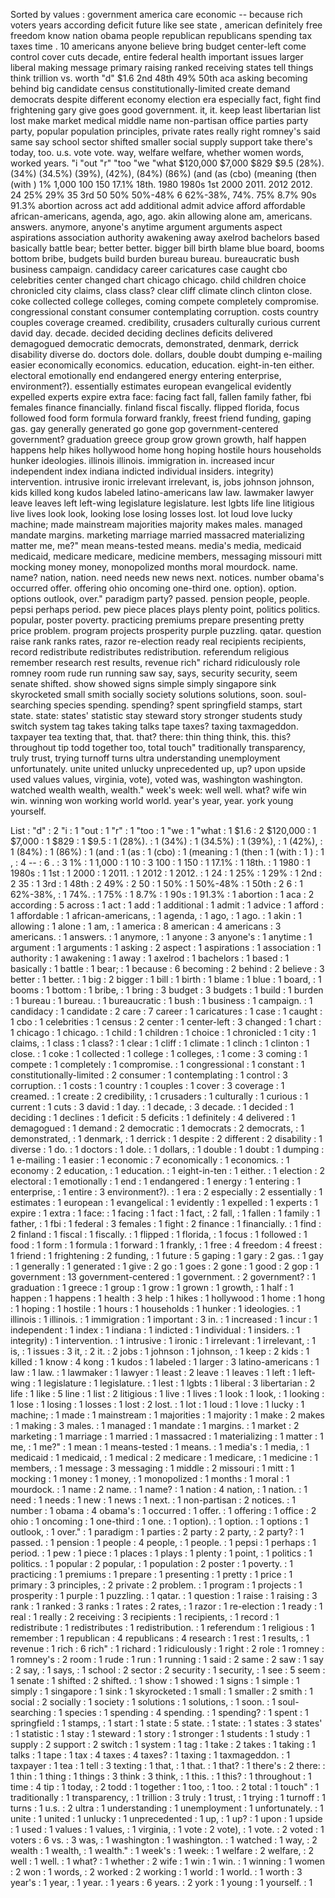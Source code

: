 Sorted by values :
government america care economic -- because rich voters years according deficit future like see state , american definitely free freedom know nation obama people republican republicans spending tax taxes time . 10 americans anyone believe bring budget center-left come control cover cuts decade, entire federal health important issues larger liberal making message primary raising ranked receiving states tell things think trillion vs. worth "d" $1.6 2nd 48th 49% 50th aca asking becoming behind big candidate census constitutionally-limited create demand democrats despite different economy election era especially fact, fight find frightening gary give goes good government. it, it. keep least libertarian list lost make market medical middle name non-partisan office parties party party, popular population principles, private rates really right romney's said same say school sector shifted smaller social supply support take there's today, too. u.s. vote vote. way, welfare welfare, whether women words, worked years. "i "out "r" "too "we "what $120,000 $7,000 $829 $9.5 (28%). (34%) (34.5%) (39%), (42%), (84%) (86%) (and (as (cbo) (meaning (then (with ) 1% 1,000 100 150 17.1% 18th. 1980 1980s 1st 2000 2011. 2012 2012. 24 25% 29% 35 3rd 50 50% 50%-48% 6 62%-38%, 74%. 75% 8.7% 90s 91.3% abortion across act add additional admit advice afford affordable african-americans, agenda, ago, ago. akin allowing alone am, americans. answers. anymore, anyone's anytime argument arguments aspect aspirations association authority awakening away axelrod bachelors based basically battle bear; better better. bigger bill birth blame blue board, booms bottom bribe, budgets build burden bureau bureau. bureaucratic bush business campaign. candidacy career caricatures case caught cbo celebrities center changed chart chicago chicago. child children choice chronicled city claims, class class? clear cliff climate clinch clinton close. coke collected college colleges, coming compete completely compromise. congressional constant consumer contemplating corruption. costs country couples coverage creamed. credibility, crusaders culturally curious current david day. decade. decided deciding declines deficits delivered demagogued democratic democrats, demonstrated, denmark, derrick disability diverse do. doctors dole. dollars, double doubt dumping e-mailing easier economically economics. education, education. eight-in-ten either. electoral emotionally end endangered energy entering enterprise, environment?). essentially estimates european evangelical evidently expelled experts expire extra face: facing fact fall, fallen family father, fbi females finance financially. finland fiscal fiscally. flipped florida, focus followed food form formula forward frankly, freest friend funding, gaping gas. gay generally generated go gone gop government-centered government? graduation greece group grow grown growth, half happen happens help hikes hollywood home hong hoping hostile hours households hunker ideologies. illinois illinois. immigration in. increased incur independent index indiana indicted individual insiders. integrity) intervention. intrusive ironic irrelevant irrelevant, is, jobs johnson johnson, kids killed kong kudos labeled latino-americans law law. lawmaker lawyer leave leaves left left-wing legislature legislature. lest lgbts life line litigious live lives look look, looking lose losing losses lost. lot loud love lucky machine; made mainstream majorities majority makes males. managed mandate margins. marketing marriage married massacred materializing matter me, me?" mean means-tested means. media's media, medicaid medicaid, medicare medicare, medicine members, messaging missouri mitt mocking money money, monopolized months moral mourdock. name. name? nation, nation. need needs new news next. notices. number obama's occurred offer. offering ohio oncoming one-third one. option). option. options outlook, over." paradigm party? passed. pension people, people. pepsi perhaps period. pew piece places plays plenty point, politics politics. popular, poster poverty. practicing premiums prepare presenting pretty price problem. program projects prosperity purple puzzling. qatar. question raise rank ranks rates, razor re-election ready real recipients recipients, record redistribute redistributes redistribution. referendum religious remember research rest results, revenue rich" richard ridiculously role romney room rude run running saw say, says, security security, seem senate shifted. show showed signs simple simply singapore sink skyrocketed small smith socially society solutions solutions, soon. soul-searching species spending. spending? spent springfield stamps, start state. state: states' statistic stay steward story stronger students study switch system tag takes taking talks tape taxes? taxing taxmageddon. taxpayer tea texting that, that. that? there: thin thing think, this. this? throughout tip todd together too, total touch" traditionally transparency, truly trust, trying turnoff turns ultra understanding unemployment unfortunately. unite united unlucky unprecedented up, up? upon upside used values values, virginia, vote), voted was, washington washington. watched wealth wealth, wealth." week's week: well well. what? wife win win. winning won working world world. year's year, year. york young yourself. 

List :
"d" : 2
"i : 1
"out : 1
"r" : 1
"too : 1
"we : 1
"what : 1
$1.6 : 2
$120,000 : 1
$7,000 : 1
$829 : 1
$9.5 : 1
(28%). : 1
(34%) : 1
(34.5%) : 1
(39%), : 1
(42%), : 1
(84%) : 1
(86%) : 1
(and : 1
(as : 1
(cbo) : 1
(meaning : 1
(then : 1
(with : 1
) : 1
, : 4
-- : 6
. : 3
1% : 1
1,000 : 1
10 : 3
100 : 1
150 : 1
17.1% : 1
18th. : 1
1980 : 1
1980s : 1
1st : 1
2000 : 1
2011. : 1
2012 : 1
2012. : 1
24 : 1
25% : 1
29% : 1
2nd : 2
35 : 1
3rd : 1
48th : 2
49% : 2
50 : 1
50% : 1
50%-48% : 1
50th : 2
6 : 1
62%-38%, : 1
74%. : 1
75% : 1
8.7% : 1
90s : 1
91.3% : 1
abortion : 1
aca : 2
according : 5
across : 1
act : 1
add : 1
additional : 1
admit : 1
advice : 1
afford : 1
affordable : 1
african-americans, : 1
agenda, : 1
ago, : 1
ago. : 1
akin : 1
allowing : 1
alone : 1
am, : 1
america : 8
american : 4
americans : 3
americans. : 1
answers. : 1
anymore, : 1
anyone : 3
anyone's : 1
anytime : 1
argument : 1
arguments : 1
asking : 2
aspect : 1
aspirations : 1
association : 1
authority : 1
awakening : 1
away : 1
axelrod : 1
bachelors : 1
based : 1
basically : 1
battle : 1
bear; : 1
because : 6
becoming : 2
behind : 2
believe : 3
better : 1
better. : 1
big : 2
bigger : 1
bill : 1
birth : 1
blame : 1
blue : 1
board, : 1
booms : 1
bottom : 1
bribe, : 1
bring : 3
budget : 3
budgets : 1
build : 1
burden : 1
bureau : 1
bureau. : 1
bureaucratic : 1
bush : 1
business : 1
campaign. : 1
candidacy : 1
candidate : 2
care : 7
career : 1
caricatures : 1
case : 1
caught : 1
cbo : 1
celebrities : 1
census : 2
center : 1
center-left : 3
changed : 1
chart : 1
chicago : 1
chicago. : 1
child : 1
children : 1
choice : 1
chronicled : 1
city : 1
claims, : 1
class : 1
class? : 1
clear : 1
cliff : 1
climate : 1
clinch : 1
clinton : 1
close. : 1
coke : 1
collected : 1
college : 1
colleges, : 1
come : 3
coming : 1
compete : 1
completely : 1
compromise. : 1
congressional : 1
constant : 1
constitutionally-limited : 2
consumer : 1
contemplating : 1
control : 3
corruption. : 1
costs : 1
country : 1
couples : 1
cover : 3
coverage : 1
creamed. : 1
create : 2
credibility, : 1
crusaders : 1
culturally : 1
curious : 1
current : 1
cuts : 3
david : 1
day. : 1
decade, : 3
decade. : 1
decided : 1
deciding : 1
declines : 1
deficit : 5
deficits : 1
definitely : 4
delivered : 1
demagogued : 1
demand : 2
democratic : 1
democrats : 2
democrats, : 1
demonstrated, : 1
denmark, : 1
derrick : 1
despite : 2
different : 2
disability : 1
diverse : 1
do. : 1
doctors : 1
dole. : 1
dollars, : 1
double : 1
doubt : 1
dumping : 1
e-mailing : 1
easier : 1
economic : 7
economically : 1
economics. : 1
economy : 2
education, : 1
education. : 1
eight-in-ten : 1
either. : 1
election : 2
electoral : 1
emotionally : 1
end : 1
endangered : 1
energy : 1
entering : 1
enterprise, : 1
entire : 3
environment?). : 1
era : 2
especially : 2
essentially : 1
estimates : 1
european : 1
evangelical : 1
evidently : 1
expelled : 1
experts : 1
expire : 1
extra : 1
face: : 1
facing : 1
fact : 1
fact, : 2
fall, : 1
fallen : 1
family : 1
father, : 1
fbi : 1
federal : 3
females : 1
fight : 2
finance : 1
financially. : 1
find : 2
finland : 1
fiscal : 1
fiscally. : 1
flipped : 1
florida, : 1
focus : 1
followed : 1
food : 1
form : 1
formula : 1
forward : 1
frankly, : 1
free : 4
freedom : 4
freest : 1
friend : 1
frightening : 2
funding, : 1
future : 5
gaping : 1
gary : 2
gas. : 1
gay : 1
generally : 1
generated : 1
give : 2
go : 1
goes : 2
gone : 1
good : 2
gop : 1
government : 13
government-centered : 1
government. : 2
government? : 1
graduation : 1
greece : 1
group : 1
grow : 1
grown : 1
growth, : 1
half : 1
happen : 1
happens : 1
health : 3
help : 1
hikes : 1
hollywood : 1
home : 1
hong : 1
hoping : 1
hostile : 1
hours : 1
households : 1
hunker : 1
ideologies. : 1
illinois : 1
illinois. : 1
immigration : 1
important : 3
in. : 1
increased : 1
incur : 1
independent : 1
index : 1
indiana : 1
indicted : 1
individual : 1
insiders. : 1
integrity) : 1
intervention. : 1
intrusive : 1
ironic : 1
irrelevant : 1
irrelevant, : 1
is, : 1
issues : 3
it, : 2
it. : 2
jobs : 1
johnson : 1
johnson, : 1
keep : 2
kids : 1
killed : 1
know : 4
kong : 1
kudos : 1
labeled : 1
larger : 3
latino-americans : 1
law : 1
law. : 1
lawmaker : 1
lawyer : 1
least : 2
leave : 1
leaves : 1
left : 1
left-wing : 1
legislature : 1
legislature. : 1
lest : 1
lgbts : 1
liberal : 3
libertarian : 2
life : 1
like : 5
line : 1
list : 2
litigious : 1
live : 1
lives : 1
look : 1
look, : 1
looking : 1
lose : 1
losing : 1
losses : 1
lost : 2
lost. : 1
lot : 1
loud : 1
love : 1
lucky : 1
machine; : 1
made : 1
mainstream : 1
majorities : 1
majority : 1
make : 2
makes : 1
making : 3
males. : 1
managed : 1
mandate : 1
margins. : 1
market : 2
marketing : 1
marriage : 1
married : 1
massacred : 1
materializing : 1
matter : 1
me, : 1
me?" : 1
mean : 1
means-tested : 1
means. : 1
media's : 1
media, : 1
medicaid : 1
medicaid, : 1
medical : 2
medicare : 1
medicare, : 1
medicine : 1
members, : 1
message : 3
messaging : 1
middle : 2
missouri : 1
mitt : 1
mocking : 1
money : 1
money, : 1
monopolized : 1
months : 1
moral : 1
mourdock. : 1
name : 2
name. : 1
name? : 1
nation : 4
nation, : 1
nation. : 1
need : 1
needs : 1
new : 1
news : 1
next. : 1
non-partisan : 2
notices. : 1
number : 1
obama : 4
obama's : 1
occurred : 1
offer. : 1
offering : 1
office : 2
ohio : 1
oncoming : 1
one-third : 1
one. : 1
option). : 1
option. : 1
options : 1
outlook, : 1
over." : 1
paradigm : 1
parties : 2
party : 2
party, : 2
party? : 1
passed. : 1
pension : 1
people : 4
people, : 1
people. : 1
pepsi : 1
perhaps : 1
period. : 1
pew : 1
piece : 1
places : 1
plays : 1
plenty : 1
point, : 1
politics : 1
politics. : 1
popular : 2
popular, : 1
population : 2
poster : 1
poverty. : 1
practicing : 1
premiums : 1
prepare : 1
presenting : 1
pretty : 1
price : 1
primary : 3
principles, : 2
private : 2
problem. : 1
program : 1
projects : 1
prosperity : 1
purple : 1
puzzling. : 1
qatar. : 1
question : 1
raise : 1
raising : 3
rank : 1
ranked : 3
ranks : 1
rates : 2
rates, : 1
razor : 1
re-election : 1
ready : 1
real : 1
really : 2
receiving : 3
recipients : 1
recipients, : 1
record : 1
redistribute : 1
redistributes : 1
redistribution. : 1
referendum : 1
religious : 1
remember : 1
republican : 4
republicans : 4
research : 1
rest : 1
results, : 1
revenue : 1
rich : 6
rich" : 1
richard : 1
ridiculously : 1
right : 2
role : 1
romney : 1
romney's : 2
room : 1
rude : 1
run : 1
running : 1
said : 2
same : 2
saw : 1
say : 2
say, : 1
says, : 1
school : 2
sector : 2
security : 1
security, : 1
see : 5
seem : 1
senate : 1
shifted : 2
shifted. : 1
show : 1
showed : 1
signs : 1
simple : 1
simply : 1
singapore : 1
sink : 1
skyrocketed : 1
small : 1
smaller : 2
smith : 1
social : 2
socially : 1
society : 1
solutions : 1
solutions, : 1
soon. : 1
soul-searching : 1
species : 1
spending : 4
spending. : 1
spending? : 1
spent : 1
springfield : 1
stamps, : 1
start : 1
state : 5
state. : 1
state: : 1
states : 3
states' : 1
statistic : 1
stay : 1
steward : 1
story : 1
stronger : 1
students : 1
study : 1
supply : 2
support : 2
switch : 1
system : 1
tag : 1
take : 2
takes : 1
taking : 1
talks : 1
tape : 1
tax : 4
taxes : 4
taxes? : 1
taxing : 1
taxmageddon. : 1
taxpayer : 1
tea : 1
tell : 3
texting : 1
that, : 1
that. : 1
that? : 1
there's : 2
there: : 1
thin : 1
thing : 1
things : 3
think : 3
think, : 1
this. : 1
this? : 1
throughout : 1
time : 4
tip : 1
today, : 2
todd : 1
together : 1
too, : 1
too. : 2
total : 1
touch" : 1
traditionally : 1
transparency, : 1
trillion : 3
truly : 1
trust, : 1
trying : 1
turnoff : 1
turns : 1
u.s. : 2
ultra : 1
understanding : 1
unemployment : 1
unfortunately. : 1
unite : 1
united : 1
unlucky : 1
unprecedented : 1
up, : 1
up? : 1
upon : 1
upside : 1
used : 1
values : 1
values, : 1
virginia, : 1
vote : 2
vote), : 1
vote. : 2
voted : 1
voters : 6
vs. : 3
was, : 1
washington : 1
washington. : 1
watched : 1
way, : 2
wealth : 1
wealth, : 1
wealth." : 1
week's : 1
week: : 1
welfare : 2
welfare, : 2
well : 1
well. : 1
what? : 1
whether : 2
wife : 1
win : 1
win. : 1
winning : 1
women : 2
won : 1
words, : 2
worked : 2
working : 1
world : 1
world. : 1
worth : 3
year's : 1
year, : 1
year. : 1
years : 6
years. : 2
york : 1
young : 1
yourself. : 1
